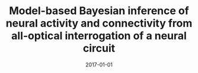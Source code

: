 ---
title: "Model-based Bayesian inference of neural activity and connectivity from all-optical interrogation of a neural circuit"
collection: publications
category: other
permalink: /publication/2017-01-01-model-based
excerpt: 'This paper presents methods for Bayesian inference of neural activity and connectivity from optical recordings.'
date: 2017-01-01
venue: 'NeurIPS'
citation: 'Aitchison L, Russell L, Packer A, Yan J, Castonguay P, Häusser M, Turaga SC. (2017). &quot;Model-based Bayesian inference of neural activity and connectivity from all-optical interrogation of a neural circuit.&quot; <i>NeurIPS</i>.'
--- 